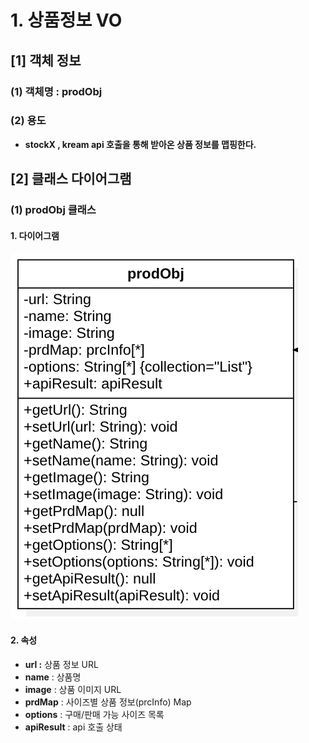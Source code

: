 # 1. 상품정보 VO

## \[1] 객체 정보

### (1) 객체명 : prodObj

### (2) 용도

* **stockX , kream api 호출을 통해 받아온 상품 정보를 맵핑한다.**

## \[2] 클래스 다이어그램

### (1) prodObj 클래스

#### 1. 다이어그램&#x20;

****![](<../../../../.gitbook/assets/image (6).png>)****

#### 2. 속성

* **url :** 상품 정보 URL
* **name** : 상품명
* **image** : 상품 이미지 URL
* **prdMap** : 사이즈별 상품 정보(prcInfo) Map
* **options** : 구매/판매 가능 사이즈 목록
* **apiResult** : api 호출 상태
